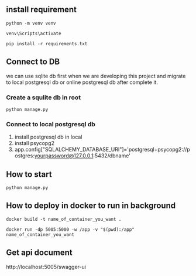 
## install requirement
```angular2html
python -m venv venv
```
```angular2html
venv\Scripts\activate
```
```angular2html
pip install -r requirements.txt
```

## Connect to DB
we can use sqlite db first when we are developing this project and migrate to local postgresql db or online postgresql db after complete it.

### Create a squlite db in root
```angular2html
python manage.py
```

### Connect to local postgresql db
1. install postgresql db in local
2. install psycopg2
3. app.config["SQLALCHEMY_DATABASE_URI"]='postgresql+psycopg2://postgres:yourpassword@127.0.0.1:5432/dbname'

## How to start
```angular2html
python manage.py
```

## How to deploy in docker to run in background
```angular2html
docker build -t name_of_container_you_want .
```
```angular2html
docker run -dp 5005:5000 -w /app -v "$(pwd):/app"  name_of_container_you_want
```
 
## Get api document
http://localhost:5005/swagger-ui



